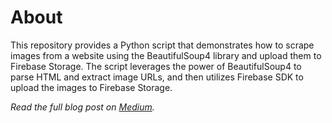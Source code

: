 # About

This repository provides a Python script that demonstrates how to scrape images from a website using the BeautifulSoup4 library and upload them to Firebase Storage. The script leverages the power of BeautifulSoup4 to parse HTML and extract image URLs, and then utilizes Firebase SDK to upload the images to Firebase Storage.

*Read the full blog post on [Medium](https://medium.com/@hrfprofessional/scraping-and-uploading-images-to-firebase-storage-using-pythons-beautifulsoup-4-2ec3106be8df).*

